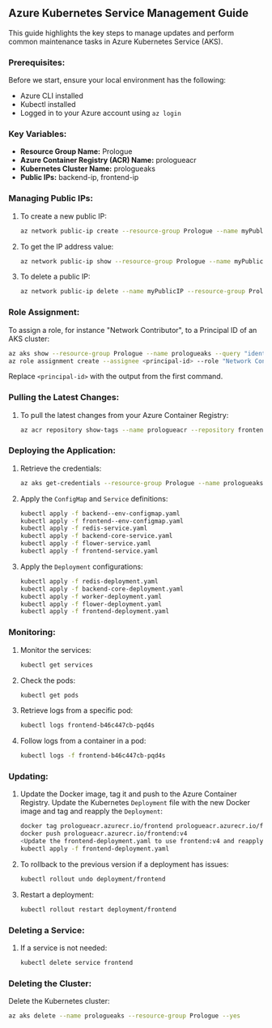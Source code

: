## Azure Kubernetes Service Management Guide

This guide highlights the key steps to manage updates and perform common maintenance tasks in Azure Kubernetes Service (AKS).

### Prerequisites:

Before we start, ensure your local environment has the following:

- Azure CLI installed
- Kubectl installed
- Logged in to your Azure account using `az login`

### Key Variables:

- **Resource Group Name:** Prologue
- **Azure Container Registry (ACR) Name:** prologueacr
- **Kubernetes Cluster Name:** prologueaks
- **Public IPs:** backend-ip, frontend-ip

### Managing Public IPs:

1. To create a new public IP:
    ```bash
    az network public-ip create --resource-group Prologue --name myPublicIP --sku Standard --allocation-method static
    ```
2. To get the IP address value:
    ```bash
    az network public-ip show --resource-group Prologue --name myPublicIP --query ipAddress --output tsv
    ```
3. To delete a public IP:
    ```bash
    az network public-ip delete --name myPublicIP --resource-group Prologue
    ```
### Role Assignment:

To assign a role, for instance "Network Contributor", to a Principal ID of an AKS cluster:

```bash
az aks show --resource-group Prologue --name prologueaks --query "identity.principalId" --output tsv
az role assignment create --assignee <principal-id> --role "Network Contributor" --resource-group Prologue
```
Replace `<principal-id>` with the output from the first command.

### Pulling the Latest Changes:

1. To pull the latest changes from your Azure Container Registry:
    ```bash
    az acr repository show-tags --name prologueacr --repository frontend --output table
    ```

### Deploying the Application:

1. Retrieve the credentials:
    ```bash
    az aks get-credentials --resource-group Prologue --name prologueaks
    ```
2. Apply the `ConfigMap` and `Service` definitions:
    ```bash
    kubectl apply -f backend--env-configmap.yaml
    kubectl apply -f frontend--env-configmap.yaml
    kubectl apply -f redis-service.yaml
    kubectl apply -f backend-core-service.yaml
    kubectl apply -f flower-service.yaml
    kubectl apply -f frontend-service.yaml
    ```
3. Apply the `Deployment` configurations:
    ```bash
    kubectl apply -f redis-deployment.yaml
    kubectl apply -f backend-core-deployment.yaml
    kubectl apply -f worker-deployment.yaml
    kubectl apply -f flower-deployment.yaml
    kubectl apply -f frontend-deployment.yaml
    ```

### Monitoring:

1. Monitor the services:
    ```bash
    kubectl get services  
    ```
2. Check the pods:
    ```bash
    kubectl get pods
    ```
3. Retrieve logs from a specific pod:
   ```bash
   kubectl logs frontend-b46c447cb-pqd4s
   ```
4. Follow logs from a container in a pod:
    ```bash
    kubectl logs -f frontend-b46c447cb-pqd4s 
    ```
   
### Updating:

1. Update the Docker image, tag it and push to the Azure Container Registry. Update the Kubernetes `Deployment` file with the new Docker image and tag and reapply the `Deployment`:

   ```bash
   docker tag prologueacr.azurecr.io/frontend prologueacr.azurecr.io/frontend:v4
   docker push prologueacr.azurecr.io/frontend:v4
   <Update the frontend-deployment.yaml to use frontend:v4 and reapply the Deployment>
   kubectl apply -f frontend-deployment.yaml
   ```

2. To rollback to the previous version if a deployment has issues:
    ```bash
    kubectl rollout undo deployment/frontend
    ```

3. Restart a deployment:
   ```bash
   kubectl rollout restart deployment/frontend
   ```
### Deleting a Service:

1. If a service is not needed:
    ```bash
    kubectl delete service frontend
    ```

### Deleting the Cluster:

Delete the Kubernetes cluster:

```bash
az aks delete --name prologueaks --resource-group Prologue --yes
```